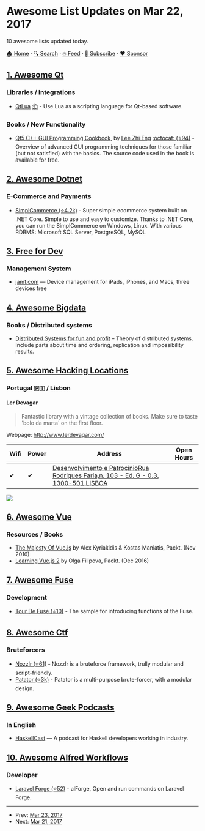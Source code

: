 # Awesome List Updates on Mar 22, 2017

10 awesome lists updated today.

[🏠 Home](/README.md) · [🔍 Search](https://www.trackawesomelist.com/search/) · [🔥 Feed](https://www.trackawesomelist.com/rss.xml) · [📮 Subscribe](https://trackawesomelist.us17.list-manage.com/subscribe?u=d2f0117aa829c83a63ec63c2f&id=36a103854c) · [❤️  Sponsor](https://github.com/sponsors/theowenyoung)



## [1. Awesome Qt](/content/JesseTG/awesome-qt/README.md)

### Libraries / Integrations

*   [QtLua](http://www.nongnu.org/libqtlua) [:package:](https://svn.savannah.nongnu.org/viewvc/?root=libqtlua) - Use Lua as a scripting language for Qt-based software.

### Books / New Functionality

*   [Qt5 C++ GUI Programming Cookbook](https://www.packtpub.com/application-development/qt5-c-gui-programming-cookbook), by [Lee Zhi Eng](https://www.zhieng.com) [:octocat: (⭐94)](https://github.com/PacktPublishing/Qt5-C-GUI-Programming-Cookbook) - Overview of advanced GUI programming techniques for those familiar (but not satisfied) with the basics.  The source code used in the book is available for free.

## [2. Awesome Dotnet](/content/quozd/awesome-dotnet/README.md)

### E-Commerce and Payments

*   [SimplCommerce (⭐4.2k)](https://github.com/simplcommerce/simplcommerce) - Super simple ecommerce system built on .NET Core. Simple to use and easy to customize. Thanks to .NET Core, you can run the SimplCommerce on Windows, Linux. With various RDBMS: Microsoft SQL Server, PostgreSQL, MySQL

## [3. Free for Dev](/content/ripienaar/free-for-dev/README.md)

### Management System

*   [jamf.com](https://www.jamf.com/) —  Device management for iPads, iPhones, and Macs, three devices free

## [4. Awesome Bigdata](/content/newTendermint/awesome-bigdata/README.md)

### Books / Distributed systems

*   [Distributed Systems for fun and profit](http://book.mixu.net/distsys/) – Theory of distributed systems. Include parts about time and ordering, replication and impossibility results.

## [5. Awesome Hacking Locations](/content/daviddias/awesome-hacking-locations/README.md)

### Portugal 🇵🇹 / Lisbon

#### Ler Devagar

> Fantastic library with a vintage collection of books. Make sure to taste 'bolo da marta' on the first floor.

Webpage: <http://www.lerdevagar.com/>

| Wifi | Power | Address                                                                                                                  | Open Hours |
| ---- | ----- | ------------------------------------------------------------------------------------------------------------------------ | ---------- |
| ✔    | ✔     | [Desenvolvimento e PatrocínioRua Rodrigues Faria,n. 103 - Ed. G - 0.3, 1300-501 LISBOA](https://goo.gl/maps/AgAc47QqSts) |            |

![](http://www.speedtest.net/result/6152715433.png)

## [6. Awesome Vue](/content/vuejs/awesome-vue/README.md)

### Resources / Books

*   [The Majesty Of Vue.js](https://www.packtpub.com/web-development/majesty-vuejs) by Alex Kyriakidis & Kostas Maniatis, Packt. (Nov 2016)
*   [Learning Vue.js 2](https://www.packtpub.com/web-development/learning-vuejs-2) by Olga Filipova, Packt. (Dec 2016)

## [7. Awesome Fuse](/content/fuse-compound/awesome-fuse/README.md)

### Development

*   [Tour De Fuse (⭐10)](https://github.com/englekk/TourDeFuse) - The sample for introducing functions of the Fuse.

## [8. Awesome Ctf](/content/apsdehal/awesome-ctf/README.md)

### Bruteforcers

*   [Nozzlr (⭐61)](https://github.com/intrd/nozzlr) - Nozzlr is a bruteforce framework, trully modular and script-friendly.
*   [Patator (⭐3k)](https://github.com/lanjelot/patator) - Patator is a multi-purpose brute-forcer, with a modular design.

## [9. Awesome Geek Podcasts](/content/ayr-ton/awesome-geek-podcasts/README.md)

### In English

*   [HaskellCast](http://www.haskellcast.com/) — A podcast for Haskell developers working in industry.

## [10. Awesome Alfred Workflows](/content/alfred-workflows/awesome-alfred-workflows/README.md)

### Developer

*   [Laravel Forge (⭐52)](https://github.com/vmitchell85/alforge) - alForge, Open and run commands on Laravel Forge.

---

- Prev: [Mar 23, 2017](/content/2017/03/23/README.md)
- Next: [Mar 21, 2017](/content/2017/03/21/README.md)